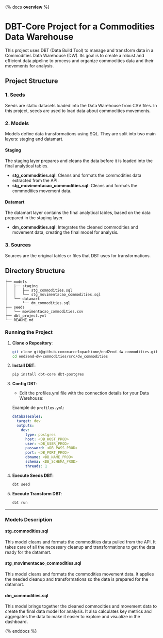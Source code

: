 {% docs __overview__ %}

# DBT-Core Project for a Commodities Data Warehouse

This project uses DBT (Data Build Tool) to manage and transform data in a Commodities Data Warehouse (DW).
Its goal is to create a robust and efficient data pipeline to process and organize commodities data and their movements for analysis.

## Project Structure

### 1. Seeds

Seeds are static datasets loaded into the Data Warehouse from CSV files. In this project, seeds are used to load data about commodities movements.

### 2. Models

Models define data transformations using SQL. They are split into two main layers: staging and datamart.

#### Staging

The staging layer prepares and cleans the data before it is loaded into the final analytical tables.

- **stg_commodities.sql**: Cleans and formats the commodities data extracted from the API.
- **stg_movimentacao_commodities.sql**: Cleans and formats the commodities movement data.

#### Datamart

The datamart layer contains the final analytical tables, based on the data prepared in the staging layer.

- **dm_commodities.sql**: Integrates the cleaned commodities and movement data, creating the final model for analysis.

### 3. Sources

Sources are the original tables or files that DBT uses for transformations.


## Directory Structure

```plaintext
├── models
│   ├── staging
│   │   ├── stg_commodities.sql
│   │   └── stg_movimentacao_commodities.sql
│   └── datamart
│       └── dm_commodities.sql
├── seeds
│   └── movimentacao_commodities.csv
├── dbt_project.yml
└── README.md
```

### Running the Project

1. **Clone o Repository**:
   ```bash
   git clone git@github.com:marcelopachione/end2end-dw-commodities.git
   cd end2end-dw-commodities/src/dw_commodities
   ```

2. **Install DBT**:
   ```bash
   pip install dbt-core dbt-postgres
   ```

3. **Config DBT**:
   - Edit the profiles.yml file with the connection details for your Data Warehouse:

   Example de `profiles.yml`:
   ```yaml
   databasesales:
     target: dev
     outputs:
       dev:
         type: postgres
         host: <DB_HOST_PROD>
         user: <DB_USER_PROD>
         password: <DB_PASS_PROD>
         port: <DB_PORT_PROD>
         dbname: <DB_NAME_PROD>
         schema: <DB_SCHEMA_PROD>
         threads: 1
   ```

4. **Execute Seeds DBT**:
   ```bash
   dbt seed
   ```

5. **Execute Transform DBT**:
   ```bash
   dbt run
   ```

---

### Models Description

#### stg_commodities.sql

This model cleans and formats the commodities data pulled from the API. It takes care of all the necessary cleanup and transformations to get the data ready for the datamart.

#### stg_movimentacao_commodities.sql

This model cleans and formats the commodities movement data. It applies the needed cleanup and transformations so the data is prepared for the datamart.

#### dm_commodities.sql

This model brings together the cleaned commodities and movement data to create the final data model for analysis. It also calculates key metrics and aggregates the data to make it easier to explore and visualize in the dashboard.

{% enddocs %}